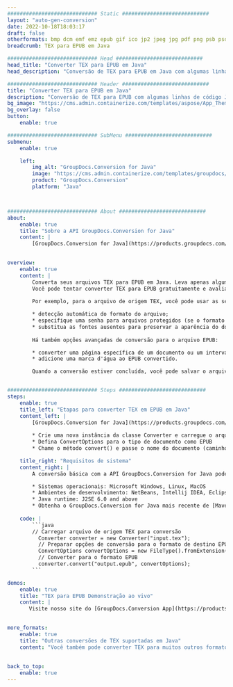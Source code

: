 ```yaml
---
############################# Static ############################
layout: "auto-gen-conversion"
date: 2022-10-18T18:03:17
draft: false
otherformats: bmp dcm emf emz epub gif ico jp2 jpeg jpg pdf png psb psd svg svgz tex tga tif tiff webp wmf wmz xps
breadcrumb: TEX para EPUB em Java

############################# Head ############################
head_title: "Converter TEX para EPUB em Java"
head_description: "Conversão de TEX para EPUB em Java com algumas linhas de código. Converta mais de 160 formatos de arquivo usando a API de conversão de documentos do GroupDocs para Java"

############################# Header ############################
title: "Converter TEX para EPUB em Java"
description: "Conversão de TEX para EPUB com algumas linhas de código Java"
bg_image: "https://cms.admin.containerize.com/templates/aspose/App_Themes/V3/images/bg/header1.png"
bg_overlay: false
button:
    enable: true

############################# SubMenu ############################
submenu:
    enable: true

    left:
        img_alt: "GroupDocs.Conversion for Java"
        image: "https://cms.admin.containerize.com/templates/groupdocs/images/product-logos/90x90-noborder/groupdocs-conversion-java.png"
        product: "GroupDocs.Conversion"
        platform: "Java"



############################# About ############################
about:
    enable: true
    title: "Sobre a API GroupDocs.Conversion for Java"
    content: |
        [GroupDocs.Conversion for Java](https://products.groupdocs.com/conversion/java/) é uma API avançada de conversão de formato de arquivo para conversão entre formatos populares de imagem e documento, como Microsoft Office, OpenDocument, PDF, HTML, e-mail, CAD. e muito mais com apenas algumas linhas de código. A API nativa detecta automaticamente os formatos dos documentos originais e oferece muitas opções para personalizar os documentos convertidos. Juntamente com a função de extrair informações de um documento, ele também suporta o armazenamento em cache dos resultados da conversão para o disco local por padrão. No entanto, qualquer tipo de armazenamento em cache pode ser suportado pela implementação das interfaces apropriadas - Amazon S3, Dropbox, Google Drive, Windows Azure, Reddis ou quaisquer outras.
    

overview:
    enable: true
    content: |
        Converta seus arquivos TEX para EPUB em Java. Leva apenas algumas linhas de código Java em qualquer plataforma de sua escolha, como Windows, Linux, macOS.
        Você pode tentar converter TEX para EPUB gratuitamente e avaliar a qualidade dos resultados da conversão. Junto com scripts de conversão de arquivo simples, você pode tentar opções mais sofisticadas para carregar o arquivo de origem TEX e armazenar a saída EPUB. 
        
        Por exemplo, para o arquivo de origem TEX, você pode usar as seguintes opções de carregamento:

        * detecção automática do formato do arquivo;
        * especifique uma senha para arquivos protegidos (se o formato de arquivo for compatível);
        * substitua as fontes ausentes para preservar a aparência do documento.
        
        Há também opções avançadas de conversão para o arquivo EPUB:

        * converter uma página específica de um documento ou um intervalo de páginas;
        * adicione uma marca d'água ao EPUB convertido.

        Quando a conversão estiver concluída, você pode salvar o arquivo EPUB no caminho do arquivo local ou em qualquer armazenamento de terceiros, como FTP, Amazon S3, Google Drive, Dropbox etc. Observe - para converter TEX para EPUB, você não precisa instalar nenhum software adicional, como MS Office, Open Office, Adobe Acrobat Reader etc.


############################# Steps ############################
steps:
    enable: true
    title_left: "Etapas para converter TEX em EPUB em Java"
    content_left: |
        [GroupDocs.Conversion for Java](https://products.groupdocs.com/conversion/java/) permite que os desenvolvedores convertam facilmente o arquivo TEX para EPUB com algumas linhas de código.
        
        * Crie uma nova instância da classe Converter e carregue o arquivo TEX com o caminho completo
        * Defina ConvertOptions para o tipo de documento como EPUB
        * Chame o método convert() e passe o nome do documento (caminho completo) e formato (EPUB) como parâmetro

    title_right: "Requisitos de sistema"
    content_right: |
        A conversão básica com a API GroupDocs.Conversion for Java pode ser feita com apenas algumas linhas de código. Nossas APIs são suportadas em todas as principais plataformas e sistemas operacionais. Antes de executar o código abaixo, certifique-se de ter os seguintes pré-requisitos instalados em seu sistema.

        * Sistemas operacionais: Microsoft Windows, Linux, MacOS
        * Ambientes de desenvolvimento: NetBeans, Intellij IDEA, Eclipse, etc.
        * Java runtime: J2SE 6.0 and above
        * Obtenha o GroupDocs.Conversion for Java mais recente de [Maven](https://repository.groupdocs.com/webapp/#/artifacts/browse/tree/General/repo/com/groupdocs/groupdocs-conversion)
         
    code: |
        ```java    
        // Carregar arquivo de origem TEX para conversão
          Converter converter = new Converter("input.tex");
          // Preparar opções de conversão para o formato de destino EPUB
          ConvertOptions convertOptions = new FileType().fromExtension("epub").getConvertOptions();
          // Converter para o formato EPUB
          converter.convert("output.epub", convertOptions);
        ```

demos:
    enable: true
    title: "TEX para EPUB Demonstração ao vivo"
    content: |
       Visite nosso site do [GroupDocs.Conversion App](https://products.groupdocs.app/conversion/family) e experimente a conversão de TEX para EPUB agora. A demonstração gratuita tem os seguintes benefícios
          

more_formats:
    enable: true
    title: "Outras conversões de TEX suportadas em Java"
    content: "Você também pode converter TEX para muitos outros formatos de arquivo. Por favor, veja a lista abaixo."
       
       
back_to_top:
    enable: true
---
```

